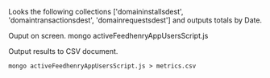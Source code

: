 Looks the following collections ['domaininstallsdest', 'domaintransactionsdest', 'domainrequestsdest'] and outputs totals by Date.

Ouput on screen.
	mongo activeFeedhenryAppUsersScript.js

Output results to CSV document.

	mongo activeFeedhenryAppUsersScript.js > metrics.csv
